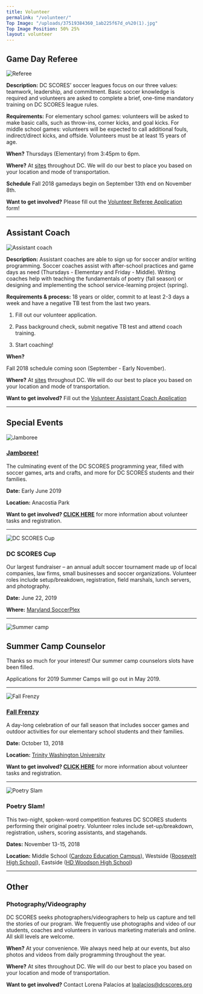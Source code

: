 ```yaml
---
title: Volunteer
permalink: "/volunteer/"
Top Image: "/uploads/37519384360_1ab225f67d_o%20(1).jpg"
Top Image Position: 50% 25%
layout: volunteer
---
```


<span id="volunteer-referee"></span>

## Game Day Referee

![Referee](/uploads/volunteer-referee-float-left.jpg)

**Description:**
DC SCORES’ soccer leagues focus on our three values: teamwork, leadership, and commitment. Basic soccer knowledge is required and volunteers are asked to complete a brief, one-time mandatory training on DC SCORES league rules.

**Requirements:**
For elementary school games: volunteers will be asked to make basic calls, such as throw-ins, corner kicks, and goal kicks. For middle school games: volunteers will be expected to call additional fouls, indirect/direct kicks, and offside. Volunteers must be at least 15 years of age.

**When?**
Thursdays (Elementary) from 3:45pm to 6pm.

**Where?**
At <a href="/our-program/program-sites/" target="_blank">sites</a> throughout DC. We will do our best to place you based on your location and mode of transportation.

**Schedule**
Fall 2018 gamedays begin on September 13th end on November 8th.

**Want to get involved?**
Please fill out the [Volunteer Referee Application](https://docs.google.com/forms/d/e/1FAIpQLScYeaY_PwTM-smKm44dboDDO_IHNTs0pw1LchyJ9BGkC6qRjw/viewform) form!

---

<span id="volunteer-assistant-coach"></span>

## Assistant Coach

![Assistant coach](/uploads/volunteer-assistant-coach-float-left.jpg)

**Description:**
Assistant coaches are able to sign up for soccer and/or writing programming. Soccer coaches assist with after-school practices and game days as need (Thursdays - Elementary and Friday - Middle). Writing coaches help with teaching the fundamentals of poetry (fall season) or designing and implementing the school service-learning project (spring).

**Requirements & process:**
18 years or older, commit to at least 2-3 days a week and have a negative TB test from the last two years.

1. Fill out our volunteer application.

2. Pass background check, submit negative TB test and attend coach training.

3. Start coaching!

**When?**

Fall 2018 schedule coming soon (September - Early November).

**Where?**
At <a href="/our-program/program-sites/" target="_blank">sites</a> throughout DC. We will do our best to place you based on your location and mode of transportation.

**Want to get involved?**
Fill out the [Volunteer Assistant Coach Application](https://docs.google.com/forms/d/e/1FAIpQLSdsNE3qy4dOX62EFW2LNsRBPWzYnjy_OT01NFFpgK7ZVj8oDA/viewform?c=0&w=1)

---

<span id="volunteer-special-events"></span>

## Special Events

![Jamboree](/uploads/volunteer-jamboree-float-left-small.jpg)

### [Jamboree!](https://www.dcscores.org/jamboree/)

The culminating event of the DC SCORES programming year, filled with soccer games, arts and crafts, and more for DC SCORES students and their families.

**Date:** Early June 2019

**Location:** Anacostia Park

**Want to get involved? [CLICK HERE](https://www.dcscores.org/jamboree/)** for more information about volunteer tasks and registration. 

---

![DC SCORES Cup](/uploads/volunteer-scores-cup-float-right.jpg)

### DC SCORES Cup

Our largest fundraiser – an annual adult soccer tournament made up of local companies, law firms, small businesses and soccer organizations. Volunteer roles include setup/breakdown, registration, field marshals, lunch servers, and photography.

**Date:** June 22, 2019

**Where:** [Maryland SoccerPlex](https://www.google.com/maps?q=maryland+soccerplex&um=1&ie=UTF-8&sa=X&ved=0ahUKEwixw42ElYnfAhVqzlkKHeY2BY0Q_AUIDigB) 

---

![Summer camp](/uploads/volunteer-summer-camp-float-left.jpg)

## Summer Camp Counselor

Thanks so much for your interest! Our summer camp counselors slots have been filled. 

Applications for 2019 Summer Camps will go out in May 2019.

---

![Fall Frenzy](/uploads/volunteer-fall-frenzy-float-left-small.jpg)

### [Fall Frenzy](https://www.dcscores.org/fallfrenzy/)

A day-long celebration of our fall season that includes soccer games and outdoor activities for our elementary school students and their families.

**Date:** October 13, 2018 

**Location:** [Trinity Washington University](https://www.google.com/maps/place/Trinity+Washington+University/@38.9275815,-77.007104,17z/data=!3m1!4b1!4m5!3m4!1s0x89b7c7f95d00e459:0x5d7b60436fe81cce!8m2!3d38.9275815!4d-77.0049153)

**Want to get involved? [CLICK HERE](https://www.dcscores.org/fallfrenzy/)** for more information about volunteer tasks and registration.

---

![Poetry Slam](/uploads/volunteer-poetry-slam-float-right.jpg)

### Poetry Slam!

This two-night, spoken-word competition features DC SCORES students performing their original poetry. Volunteer roles include set-up/breakdown, registration, ushers, scoring assistants, and stagehands.

**Dates:** November 13-15, 2018

**Location:** Middle School ([Cardozo Education Campus](https://www.google.com/maps/place/Cardozo+Education+Campus/@38.9214669,-77.0305685,17z/data=!3m1!4b1!4m5!3m4!1s0x89b7b7e13781d04b:0xe3284d4ef97f7210!8m2!3d38.9214669!4d-77.0283798)), Westside ([Roosevelt High School](https://www.google.com/maps/place/Theodore+Roosevelt+High+School/@38.943046,-77.0313638,17z/data=!3m1!4b1!4m5!3m4!1s0x89b7c81477c3b445:0xd912cd462abafb52!8m2!3d38.943046!4d-77.0291751)), Eastside ([HD Woodson High School](https://www.google.com/maps/place/H.D.+Woodson+High+School/@38.8967466,-76.9248145,17z/data=!3m1!4b1!4m5!3m4!1s0x89b7b8db6a45a6a1:0xee1293b8679afa77!8m2!3d38.8967466!4d-76.9226258))

---

<span id="volunteer-other"></span>

## Other

### Photography/Videography

DC SCORES seeks photographers/videographers to help us capture and tell the stories of our program. We frequently use photographs and video of our students, coaches and volunteers in various marketing materials and online. All skill levels are welcome.

**When?**
At your convenience. We always need help at our events, but also photos and videos from daily programming throughout the year.

**Where?**
At sites throughout DC. We will do our best to place you based on your location and mode of transportation.

**Want to get involved?**
Contact Lorena Palacios at lpalacios@dcscores.org